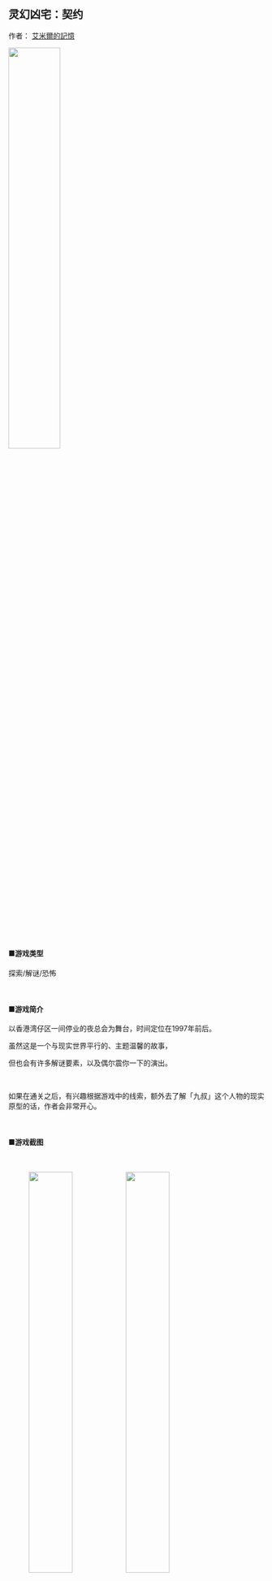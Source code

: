 ## 灵幻凶宅：契约

作者： [艾米爾的記憶](https://emil0227.github.io/)

<img src="https://raw.githubusercontent.com/Emil0227/VampireHouse/master/%E4%BA%BA%E7%89%A9%E6%B1%87%E6%80%BB%20%E8%87%B4%E8%B0%A2.png" width="45%" height="45%">

#### ■游戏类型

探索/解谜/恐怖

&nbsp;

#### ■游戏简介

以香港湾仔区一间停业的夜总会为舞台，时间定位在1997年前后。

虽然这是一个与现实世界平行的、主题温馨的故事，

但也会有许多解谜要素，以及偶尔震你一下的演出。

&nbsp;

如果在通关之后，有兴趣根据游戏中的线索，额外去了解「九叔」这个人物的现实原型的话，作者会非常开心。

&nbsp;

#### ■游戏截图

&nbsp;

<figure class = "third">
<img src="https://raw.githubusercontent.com/Emil0227/VampireHouse/master/%E6%B8%B8%E6%88%8F%E6%88%AA%E5%9B%BE1.png"  width="45%" height="45%"/><img src="https://raw.githubusercontent.com/Emil0227/VampireHouse/master/%E6%B8%B8%E6%88%8F%E6%88%AA%E5%9B%BE2.png" width="45%" height="45%"/>
</figure>

<figure class = "third">
<img src="https://raw.githubusercontent.com/Emil0227/VampireHouse/master/%E6%B8%B8%E6%88%8F%E6%88%AA%E5%9B%BE3.png"  width="45%" height="45%"/><img src="https://raw.githubusercontent.com/Emil0227/VampireHouse/master/%E6%B8%B8%E6%88%8F%E6%88%AA%E5%9B%BE4.png" width="45%" height="45%"/>
</figure>

&nbsp;

#### ■下载地址

<https://emil0227.itch.io/vampire-house/download/9l1ZM_6KM4byf9k6Ix1x_bjFh2aB5AbIommW5Lxh>

页面密码：5355

&nbsp;

#### ■游戏时长

约60-90分钟

&nbsp;

#### ■结局数
2个

&nbsp;

#### ■操作指南

|移动/选择       | *【方向键】或【小键盘2、4、6、8】* |
|确定/互动/调查  | *【空格键】或【回车键】或【Z】*    |
|菜单栏          | *【esc】或【X】*                   |

*鼠标移至窗口边缘拖动，可调整游戏界面大小*

&nbsp;

注意：

◈大部分物品是无法自动使用的，请面朝着想要的目标，打开菜单栏使用物品。

◈本游戏戴上耳机效果更佳。

◈尽量多地调查所有能调查的物体，会帮助你更快地解开每一关谜题。

◈尽可能地多存档，游戏中设有死亡点。

◈「破损的旧胶片」是对于记忆有帮助的物品，如果收集了全部的话……

◈这是一款解谜游戏，建意不在万不得已的情况下，不要使用 [攻略](https://emil0227.github.io/VampireHouseWalkthrough/)。如果实在因为卡关需要，请参考攻略提示。

&nbsp;

&nbsp;

&nbsp;

- - - 

***********************

&nbsp;

#### <font color='red'> ★版权声明★ </font>

&nbsp;

虽然本游戏是免费的，但作者并未放弃著作权。

请遵守作者的规约：

&nbsp;

**一、禁止对《灵幻凶宅：契约》游戏本体进行擅自转载、二次发布。**

■ 介绍本游戏并没有问题，但请标明中文官网：<https://emil0227.github.io/VampireHouse>

若在各种论坛和问答网站上遇到「求灵幻凶宅下载」的人，请回答该官网网址。

× 禁止：以任何形式贩卖本游戏！

× 禁止：未经授权的翻译和发布游戏！

× 禁止：将《灵幻凶宅：契约》本体传到网络论坛上，借此赚取论坛币！

× 禁止：任何游戏网站将《灵幻凶宅：契约》本体收入网站下载资源，借此宣传自己的网站！

&nbsp;

**二、禁止对《灵幻凶宅：契约》中出现的任何素材（图片和音乐）以及工程文件进行二次发布、转载和使用。**

× 禁止：个人或侵权下载网站、游戏论坛等对《灵幻凶宅：契约》中的资料进行改变、使用和未经授权擅自发布！

× 禁止：未经授权将《灵幻凶宅：契约》的素材盗用至其他游戏！

■  对于游戏中用到的免费BGM和SE，若已得到各著作权者的许可，则可以使用。

&nbsp;

**三、游戏实况与二次创作规约。**

× 禁止以重伤本游戏及作者为目的的实况与二次创作。

× 禁止对该游戏进行违反善良风俗和性相关的实况与二次创作。

× 禁止通过实况、攻略或二次创作取得金钱或报酬等获得利益的行为。

■ 只要不违反该规约，进行实况、攻略与二次创作是没有问题的。

■ 若无法遵守规约，最坏的情况会禁止所有的二次创作并停止公开游戏。

&nbsp;

**四、本游戏为致敬向作品，故禁止任何形式和任何理由的商业使用。**

&nbsp;


**五、作者 艾米爾的記憶 拥有对本规约的最终解释权，且有权随时对本规约内容进行修改。**

&nbsp;

&nbsp;

***********************

&nbsp;

*注意事项*

*本游戏含有少量恐怖、血腥元素，请根据自身情况进行游玩。*

*若在游玩时身体有任何不适，作者不承担任何责任。*

&nbsp;

&nbsp;

2021.02.02 更新

